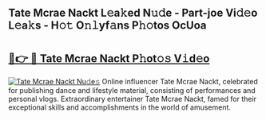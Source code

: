 ## Tate Mcrae Nackt L𝚎a𝚔ed N𝚞𝚍e - Part-joe Vi𝚍𝚎o L𝚎a𝚔s - H𝚘𝚝 O𝚗𝚕yf𝚊ns P𝚑𝚘tos OcUoa

# <h2><a href="http://kf5v8fj.oniu.top/?m=Tate+Mcrae+Nackt">🔗👉 🔴 Tate Mcrae Nackt P𝚑ot𝚘𝚜 V𝚒d𝚎o</a></h2>

[![Tate Mcrae Nackt Nu𝚍e𝚜](https://i.imgur.com/0qMVB7G.gif)](http://kf5v8fj.oniu.top/?m=Tate+Mcrae+Nackt)
Online influencer Tate Mcrae Nackt, celebrated for publishing dance and lifestyle material, consisting of performances and personal vlogs. Extraordinary entertainer Tate Mcrae Nackt, famed for their exceptional skills and accomplishments in the world of amusement.  
